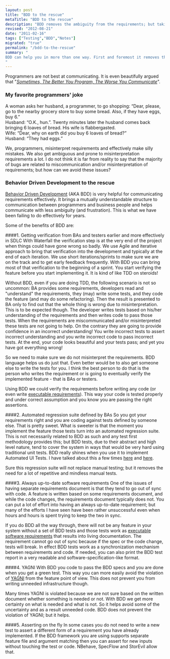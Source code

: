 ```yaml
--- 
layout: post
title: "BDD to the rescue"
metaTitle: "BDD to the rescue"
description: "BDD removes the ambiguity from the requirements; but taking it a step further could provide a lot of other benefits."
revised: "2012-08-21"
date: "2011-02-16"
tags: ["Testing","BDD","Notes"]
migrated: "true"
permalink: "/bdd-to-the-rescue"
summary: "
BDD can help you in more than one way. First and foremost it removes the ambiguity from the requirements; but taking it a step further could give you a lot of significant benefits.
"
---
```

Programmers are not best at communicating. It is even beautifully argued that "*[Sometimes, The Better You Program, The Worse You Communicate][1]*".

### My favorite programmers' joke
<p>
A woman asks her husband, a programmer, to go shopping: “Dear, please, go to the nearby grocery store to buy some bread. Also, if they have eggs, buy 6.”  <br />
Husband: “O.K., hun.”. Twenty minutes later the husband comes back bringing 6 loaves of bread. His wife is flabbergasted. <br />
Wife: “Dear, why on earth did you buy 6 loaves of bread?” <br />
Husband: “They had eggs.”
</p>

We, programmers, misinterpret requirements and effectively make silly mistakes. We also get ambiguous and prone to misinterpretation requirements a lot. I do not think it is far from reality to say that the majority of bugs are related to miscommunication and/or misinterpretation of requirements; but how can we avoid these issues?

### Behavior Driven Development to the rescue
[Behavior Driven Development][2] (AKA BDD) is very helpful for communicating requirements effectively. It brings a mutually understandable structure to communication between programmers and business people and helps communicate with less ambiguity (and frustration). This is what we have been failing to do effectively for years.

Some of the benefits of BDD are:

####1. Getting verification from BAs and testers earlier and more effectively in SDLC
With Waterfall the verification step is at the very end of the project when things could have gone wrong so badly. We use Agile and iterative approach to bring that verification into the development and typically at the end of each iteration. We use short iterations/sprints to make sure we are on the track and to get early feedback frequently. With BDD you can bring most of that verification to the beginning of a sprint. You start verifying the feature before you start implementing it. It is kind of like TDD on steroids!

Without BDD, even if you are doing TDD, the following scenario is not so uncommon: BA provides some requirements, developers read and "understand" the requirements, they (may) write some tests, and they code the feature (and may do some refactoring). Then the result is presented to BA only to find out that the whole thing is wrong due to misinterpretation. This is to be expected though. The developer writes tests based on his/her understanding of the requirements and then writes code to pass those tests. When the requirements are miscommunicated and/or misinterpreted these tests are not going to help. On the contrary they are going to provide confidence in an incorrect understanding! You write incorrect tests to assert incorrect understanding and you write incorrect code to pass incorrect tests. At the end, your code looks beautiful and your tests pass; and yet you have got everything wrong!

So we need to make sure we do not misinterpret the requirements. BDD language helps us do just that. Even better would be to also get someone else to write the tests for you. I think the best person to do that is the person who writes the requirement or is going to eventually verify the implemented feature - that is BAs or testers.

Using BDD we could verify the requirements before writing any code (or even write [executable requirements][3]). This way your code is tested properly and under correct assumption and you know you are passing the right assertions. 

####2. Automated regression suite defined by BAs
So you got your requirements right and you are coding against tests defined by someone else. That is pretty sweet. What is sweeter is that the moment you implement the feature those tests turn into an automated regression suite. This is not necessarily related to BDD as such and any test first methodology provides this; but BDD tests, due to their abstract and high level nature, tend to cover the system in ways that would be very hard using traditional unit tests. BDD really shines when you use it to implement Automated UI Tests. I have talked about this a few times [here][4] and [here][5].

Sure this regression suite will not replace manual testing; but it removes the need for a lot of repetitive and mindless manual tests.

####3. Always up-to-date software requirements 
One of the issues of having separate requirements document is that they tend to go out of sync with code. A feature is written based on some requirements document, and while the code changes, the requirements document typically does not. You can put a lot of effort into having an always up-to-date requirement; but many of the efforts I have seen have been rather unsuccessful even when hours and hours is spent trying to keep the two in sync.

If you do BDD all the way through, there will not be any feature in your system without a set of BDD tests and those tests work as [executable software requirements][6] that results into living documentation. The requirement cannot go out of sync because if the spec or the code change, tests will break. In effect BDD tests work as a synchronization mechanism between requirements and code. If needed, you can also print the BDD test report in a very readable and software-specification-like format.

####4. YAGNI
With BDD you code to pass the BDD specs and you are done when you get a green test. This way you can more easily avoid the violation of [YAGNI][7] from the feature point of view. This does not prevent you from writing unneeded infrastructure though.

Many times YAGNI is violated because we are not sure based on the written document whether something is needed or not. With BDD we get more certainty on what is needed and what is not. So it helps avoid some of the uncertainty and as a result unneeded code. BDD does not prevent the violation of YAGNI; but it helps.

####5. Asserting on the fly 
In some cases you do not need to write a new test to assert a different form of a requirement you have already implemented. If the BDD framework you are using supports separate feature file and argument matching then you can assert for new inputs without touching the test or code. NBehave, SpecFlow and StorEvil allow that.


  [1]: http://secretgeek.net/program_communicate_4reasons.asp
  [2]: http://dannorth.net/introducing-bdd/
  [3]: /executable-requirements
  [4]: /presentations/automated-ui-testing-done-right-at-dddsydney
  [5]: /presentations/auit-qmsdnug
  [6]: /executable-requirements
  [7]: http://c2.com/xp/YouArentGonnaNeedIt.html